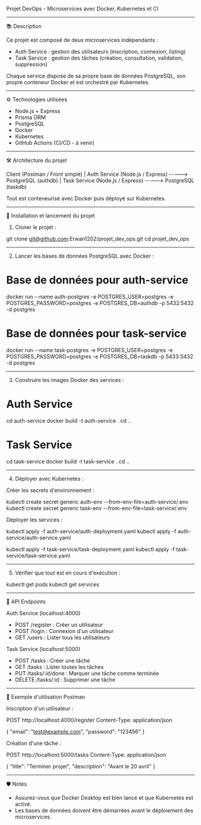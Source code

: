 
Projet DevOps - Microservices avec Docker, Kubernetes et CI

---

📚 Description

Ce projet est composé de deux microservices indépendants :
- Auth Service : gestion des utilisateurs (inscription, connexion, listing)
- Task Service : gestion des tâches (création, consultation, validation, suppression)

Chaque service dispose de sa propre base de données PostgreSQL, son propre conteneur Docker et est orchestré par Kubernetes.

---

⚙️ Technologies utilisées

- Node.js + Express
- Prisma ORM
- PostgreSQL
- Docker
- Kubernetes
- GitHub Actions (CI/CD - à venir)

---

🛠 Architecture du projet

Client (Postman / Front simple)
   |
Auth Service (Node.js / Express) -----> PostgreSQL (authdb)
   |
Task Service (Node.js / Express) -----> PostgreSQL (taskdb)

Tout est conteneurisé avec Docker puis déployé sur Kubernetes.

---

🚀 Installation et lancement du projet

1. Cloner le projet :

git clone git@github.com:Erwan1202/projet_dev_ops.git
cd projet_dev_ops

---

2. Lancer les bases de données PostgreSQL avec Docker :

# Base de données pour auth-service
docker run --name auth-postgres -e POSTGRES_USER=postgres -e POSTGRES_PASSWORD=postgres -e POSTGRES_DB=authdb -p 5432:5432 -d postgres

# Base de données pour task-service
docker run --name task-postgres -e POSTGRES_USER=postgres -e POSTGRES_PASSWORD=postgres -e POSTGRES_DB=taskdb -p 5433:5432 -d postgres

---

3. Construire les images Docker des services :

# Auth Service
cd auth-service
docker build -t auth-service .
cd ..

# Task Service
cd task-service
docker build -t task-service .
cd ..

---

4. Déployer avec Kubernetes :

Créer les secrets d'environnement :

kubectl create secret generic auth-env --from-env-file=auth-service/.env
kubectl create secret generic task-env --from-env-file=task-service/.env

Déployer les services :

kubectl apply -f auth-service/auth-deployment.yaml
kubectl apply -f auth-service/auth-service.yaml

kubectl apply -f task-service/task-deployment.yaml
kubectl apply -f task-service/task-service.yaml

---

5. Vérifier que tout est en cours d'exécution :

kubectl get pods
kubectl get services

---

🧪 API Endpoints

Auth Service (localhost:4000)

- POST /register : Créer un utilisateur
- POST /login : Connexion d'un utilisateur
- GET /users : Lister tous les utilisateurs

Task Service (localhost:5000)

- POST /tasks : Créer une tâche
- GET /tasks : Lister toutes les tâches
- PUT /tasks/:id/done : Marquer une tâche comme terminée
- DELETE /tasks/:id : Supprimer une tâche

---

📸 Exemple d'utilisation Postman

Inscription d'un utilisateur :

POST http://localhost:4000/register
Content-Type: application/json

{
  "email": "test@example.com",
  "password": "123456"
}

Création d'une tâche :

POST http://localhost:5000/tasks
Content-Type: application/json

{
  "title": "Terminer projet",
  "description": "Avant le 20 avril"
}

---

🛡️ Notes

- Assurez-vous que Docker Desktop est bien lancé et que Kubernetes est activé.
- Les bases de données doivent être démarrées avant le déploiement des microservices.
